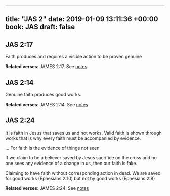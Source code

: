
---
title: "JAS 2"
date: 2019-01-09 13:11:36 +00:00
book: JAS
draft: false
---

## JAS 2:17

Faith produces and requires a visible action to be proven genuine

**Related verses**: JAMES 2:17. See [notes](https://my.bible.com/notes/3073447533717742407)


## JAS 2:14

Genuine faith produces good works.

**Related verses**: JAMES 2:14. See [notes](https://my.bible.com/notes/3073446816273654584)


## JAS 2:24

It is faith in Jesus that saves us and not works. Valid faith is shown through works that is why every faith must be accompanied by evidence.

... For faith is the evidence of things not seen

If we claim to be a believer saved by Jesus sacrifice on the cross and no one sees any evidence of a change in us, then our faith is fake.

Claiming to have faith without corresponding action in dead. We are saved for good works (Ephesians 2:10) but not by good works (Ephesians 2:8)

**Related verses**: JAMES 2:24. See [notes](https://my.bible.com/notes/2805231854457447299)

